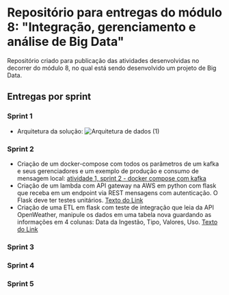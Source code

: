 # Repositório para entregas do módulo 8: "Integração, gerenciamento e análise de Big Data"
Repositório criado para publicação das atividades desenvolvidas no decorrer do módulo 8, no qual está sendo desenvolvido um projeto de Big Data.
## Entregas por sprint
### Sprint 1
- Arquitetura da solução: 
![Arquitetura de dados (1)](https://github.com/1zabella/Modulo-8/assets/99206817/43451f55-33c2-48d9-a87d-78d35f8919ee)


### Sprint 2
- Criação de um docker-compose com todos os parâmetros de um kafka e seus gerenciadores e um exemplo de produção e consumo de mensagem local: [atividade 1, sprint 2 - docker compose com kafka](https://github.com/1zabella/Modulo-8/tree/main/Atividade%201%20-%20docker%20compose%20com%20kafka)
- Criação de um lambda com API gateway na AWS em python com flask que receba em um endpoint via REST mensagens com autenticação. O Flask deve ter testes unitários. [Texto do Link](URL)
- Criação de uma ETL em flask com teste de integração que leia da API OpenWeather, manipule os dados em uma tabela nova guardando as informações em 4 colunas: Data da Ingestão, Tipo, Valores, Uso. [Texto do Link](URL)
### Sprint 3
### Sprint 4
### Sprint 5
